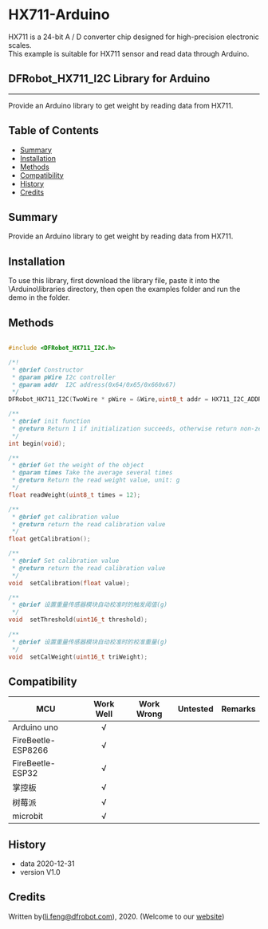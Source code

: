 # HX711-Arduino
HX711 is a 24-bit A / D converter chip designed for high-precision electronic scales.<br>
This example is suitable for HX711 sensor and read data through Arduino.<br>


## DFRobot_HX711_I2C Library for Arduino
---------------------------------------------------------

Provide an Arduino library to get weight by reading data from HX711.

## Table of Contents

* [Summary](#summary)
* [Installation](#installation)
* [Methods](#methods)
* [Compatibility](#compatibility)
* [History](#history)
* [Credits](#credits)

## Summary

Provide an Arduino library to get weight by reading data from HX711.

## Installation

To use this library, first download the library file, paste it into the \Arduino\libraries directory, then open the examples folder and run the demo in the folder.

## Methods

```C++

#include <DFRobot_HX711_I2C.h>

/*!
 * @brief Constructor 
 * @param pWire I2c controller
 * @param addr  I2C address(0x64/0x65/0x660x67)
 */
DFRobot_HX711_I2C(TwoWire * pWire = &Wire,uint8_t addr = HX711_I2C_ADDR);

/**
 * @brief init function
 * @return Return 1 if initialization succeeds, otherwise return non-zero and error code.
 */
int begin(void);

/**
 * @brief Get the weight of the object
 * @param times Take the average several times
 * @return Return the read weight value, unit: g
 */
float readWeight(uint8_t times = 12);

/**
 * @brief get calibration value 
 * @return return the read calibration value
 */
float getCalibration();

/**
 * @brief Set calibration value
 * @return return the read calibration value
 */
void  setCalibration(float value);

/**
 * @brief 设置重量传感器模块自动校准时的触发阈值(g)
 */
void  setThreshold(uint16_t threshold);
    
/**
 * @brief 设置重量传感器模块自动校准时的校准重量(g)
 */
void  setCalWeight(uint16_t triWeight);

```

## Compatibility

MCU                | Work Well    | Work Wrong   | Untested    | Remarks
------------------ | :----------: | :----------: | :---------: | -----
Arduino uno        |      √       |              |             | 
FireBeetle-ESP8266        |      √       |              |             | 
FireBeetle-ESP32        |      √       |              |             | 
掌控板        |      √       |              |             | 
树莓派        |      √       |              |             | 
microbit        |      √       |              |             | 



## History

- data 2020-12-31
- version V1.0


## Credits

Written by(li.feng@dfrobot.com), 2020. (Welcome to our [website](https://www.dfrobot.com/))

